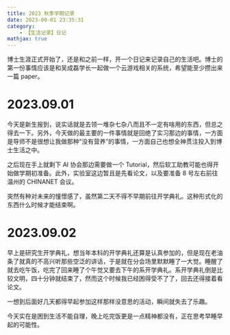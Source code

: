 ```yaml
---
title: 2023 秋季学期记录
date: 2023-09-01 23:35:31
category:
    - 【生活记录】日记
mathjax: true
---
```


博士生涯正式开始了，还是和之前一样，开一个日记来记录自己的生活吧。博士的第一份事情应该是和吴成磊学长一起做一个云游戏相关的系统，希望能至少攒出来一篇 paper。

<!-- more -->

# 2023.09.01

今天是新生报到，说实话就是去领一堆杂七杂八而且不一定有啥用的东西，但总之得去一下。另外，今天做的最主要的一件事情就是回绝了实习那边的事情，一方面是导师不是很想让我做那种“没有营养”的事情，一方面自己也想全神贯注投入到博士生活之中。

之后现在手上就剩下 AI 协会那边需要做一个 Tutorial，然后软工助教可能也得开始做学期初准备。此外，实验室这边暂且是先看论文，以及要准备 8 号左右前往温州的 CHINANET 会议。

突然有种对未来的憧憬感了，虽然第二天不得不早期前往开学典礼。这种形式化的东西什么时候才能结束啊。

# 2023.09.02

早上是研究生开学典礼，想当年本科的开学典礼还算是认真参加的，但是现在老油条了就真的不高兴听那些空泛的讲话，于是就在分会场里默默睡了一大觉。睡醒了就去吃午饭，吃完了回来睡了个午觉又要去下午的系开学典礼。系开学典礼倒是比较文明，四十分钟就结束了，然而这个时候我已经困得受不了了，回去还得接着看论文。

一想到后面好几天都得早起参加这样那样没意思的活动，瞬间就失去了乐趣。

今天实在是困到生活不能自理，晚上吃完饭更是一点精神都没有，正在思考早睡早起的可能性。
